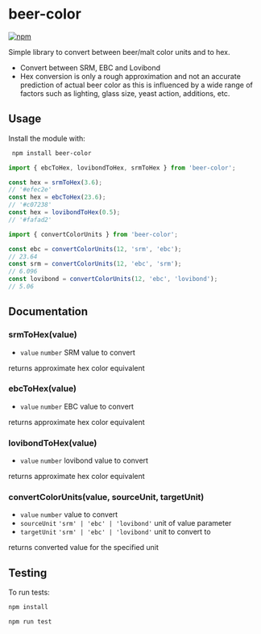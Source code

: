 # beer-color

<p>
    <a href="https://www.npmjs.com/package/beer-color" alt="npm">
    <img alt="npm" src="https://img.shields.io/npm/v/beer-color">
    </a>
</p>

Simple library to convert between beer/malt color units and to hex.

* Convert between SRM, EBC and Lovibond
* Hex conversion is only a rough approximation and not an accurate prediction of actual beer color as this is influenced by a wide range of factors such as lighting, glass size, yeast action, additions, etc.

## Usage

Install the module with: 

```sh
 npm install beer-color
```

```javascript
import { ebcToHex, lovibondToHex, srmToHex } from 'beer-color';

const hex = srmToHex(3.6);
// '#efec2e'
const hex = ebcToHex(23.6);
// '#c07238'
const hex = lovibondToHex(0.5);
// '#fafad2'
```

```javascript
import { convertColorUnits } from 'beer-color';

const ebc = convertColorUnits(12, 'srm', 'ebc');
// 23.64
const srm = convertColorUnits(12, 'ebc', 'srm');
// 6.096
const lovibond = convertColorUnits(12, 'ebc', 'lovibond');
// 5.06
```

## Documentation

### srmToHex(value)
* `value` `number` SRM value to convert

returns approximate hex color equivalent

### ebcToHex(value)
* `value` `number` EBC value to convert

returns approximate hex color equivalent

### lovibondToHex(value)
* `value` `number` lovibond value to convert

returns approximate hex color equivalent

### convertColorUnits(value, sourceUnit, targetUnit)
* `value` `number` value to convert
* `sourceUnit` `'srm' | 'ebc' | 'lovibond'` unit of value parameter
* `targetUnit` `'srm' | 'ebc' | 'lovibond'` unit to convert to

returns converted value for the specified unit

## Testing
To run tests:

 ```sh 
 npm install

 npm run test
 ```

